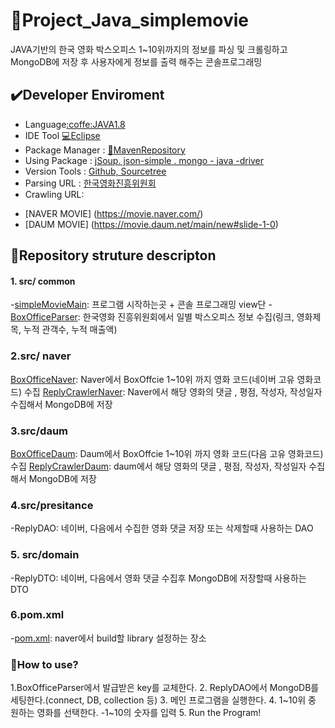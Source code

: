 # :movie_camera:Project_Java_simplemovie

JAVA기반의 한국 영화 박스오피스 1~10위까지의 정보를 파싱 및 크롤링하고 MongoDB에 저장 후 
사용자에게 정보를 출력 해주는 콘솔프로그래밍


## :heavy_check_mark:Developer Enviroment

- Language[:coffe:JAVA1.8]()
- IDE Tool [:computer:Eclipse]()
- Package Manager : [:snake:MavenRepository]()
- Using Package : [jSoup. json-simple . mongo - java -driver]()
- Version Tools : [Github, Sourcetree]()
- Parsing URL : [한국영화진흥위원회](https://www.kofic.or.kr/kofic/business/main/main.do)
- Crawling URL:
+ [NAVER MOVIE] (https://movie.naver.com/)
+ [DAUM MOVIE] (https://movie.daum.net/main/new#slide-1-0)

## :floppy_disk:Repository struture descripton
#### 1. src/ common
-[simpleMovieMain](https://github.com/heonjunkim/Project_Java/blob/master/src/common/SimpleMovieMain.java): 프로그램 시작하는곳 + 콘솔 프로그래밍 view단
-[BoxOfficeParser](https://github.com/heonjunkim/Project_Java/blob/master/src/common/BoxOfficeParser.java): 한국영화 진흥위원회에서 일별 박스오피스 정보 수집(링크, 영화제목, 누적 관객수, 누적 매출액)

### 2.src/ naver
[BoxOfficeNaver](https://github.com/heonjunkim/Project_Java/blob/master/src/naver/BoxOfficeNaver.java): Naver에서 BoxOffcie 1~10위 까지 영화 코드(네이버 고유 영화코드) 수집
[ReplyCrawlerNaver](https://github.com/heonjunkim/Project_Java/blob/master/src/naver/ReplyCrawlerNaver.java): Naver에서 해당 영화의 댓글 , 평점, 작성자, 작성일자 수집해서 MongoDB에 저장


### 3.src/daum
[BoxOfficeDaum](https://github.com/heonjunkim/Project_Java/blob/master/src/daum/BoxOfficeDaum.java): Daum에서 BoxOffcie 1~10위 까지 영화 코드(다음 고유 영화코드) 수집
[ReplyCrawlerDaum](https://github.com/heonjunkim/Project_Java/blob/master/src/daum/ReplyCrawlerDaum.java): daum에서 해당 영화의 댓글 , 평점, 작성자, 작성일자 수집해서 MongoDB에 저장

### 4.src/presitance
-ReplyDAO: 네이버, 다음에서 수집한 영화 댓글 저장 또는 삭제할때 사용하는 DAO
### 5. src/domain
-ReplyDTO: 네이버, 다음에서 영화 댓글 수집후 MongoDB에 저장할때 사용하는 DTO
### 6.pom.xml
-[pom.xml](): naver에서 build할 library 설정하는 장소

### :balloon:How to use?
1.BoxOfficeParser에서 발급받은 key를 교체한다.
2. ReplyDAO에서 MongoDB를 세팅한다.(connect, DB, collection 등)
3. 메인 프로그램을 실행한다.
4. 1~10위 중 원하는 영화를 선택한다. -1~10의 숫자를 입력
5. Run the Program!

